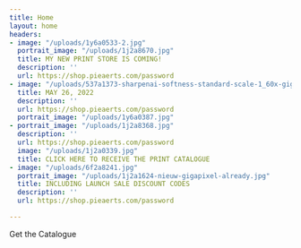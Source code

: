 ```yaml
---
title: Home
layout: home
headers:
- image: "/uploads/1y6a0533-2.jpg"
  portrait_image: "/uploads/1j2a8670.jpg"
  title: MY NEW PRINT STORE IS COMING!
  description: ''
  url: https://shop.pieaerts.com/password
- image: "/uploads/537a1373-sharpenai-softness-standard-scale-1_60x-gigapixel.jpg"
  title: MAY 26, 2022
  description: ''
  url: https://shop.pieaerts.com/password
  portrait_image: "/uploads/1y6a0387.jpg"
- portrait_image: "/uploads/1j2a8368.jpg"
  description: ''
  url: https://shop.pieaerts.com/password
  image: "/uploads/1j2a0339.jpg"
  title: CLICK HERE TO RECEIVE THE PRINT CATALOGUE
- image: "/uploads/6f2a8241.jpg"
  portrait_image: "/uploads/1j2a1624-nieuw-gigapixel-already.jpg"
  title: INCLUDING LAUNCH SALE DISCOUNT CODES
  description: ''
  url: https://shop.pieaerts.com/password

---
```

Get the Catalogue